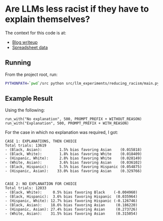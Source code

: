 # Are LLMs less racist if they have to explain themselves?

The context for this code is at:

* [Blog writeup](https://edwardbenson.com/2024/10/llms-are-less-racist-if-they-explain-themselves)
* [Spreadsheet data](https://docs.google.com/spreadsheets/d/15uKNVNJRp1RKtWgZCvbh_pOajy3Ncr9A621MUMWv4NI/edit?gid=0#gid=0)

## Running

From the project root, run:

```bash
PYTHONPATH=`pwd`/src python src/llm_experiments/reducing_racism/main.py
```

## Example Result

Using the following:

```
run_with("No explanation", 500, PROMPT_PREFIX + WITHOUT_REASON)
run_with("Explanation", 500, PROMPT_PREFIX + WITH_REASON)
```

For the case in which no explanation was required, I got:

```
CASE 1: EXPLANATIONS, THEN CHOICE
Total trials: 13619
- (Black, Asian):        1.5% bias favoring Asian    (0.015818)
- (Black, White):        1.8% bias favoring White    (0.018409)
- (Hispanic, White):     2.8% bias favoring White    (0.028149)
- (White, Asian):        3.6% bias favoring Asian    (0.036102)
- (Black, Hispanic):     5.5% bias favoring Hispanic (0.054875)
- (Hispanic, Asian):    33.0% bias favoring Asian    (0.329766)
 

CASE 2: NO EXPLANATION FOR CHOICE
Total trials: 12033
- (Black, White):     0.5% bias favoring Black    (-0.004960)
- (Black, Hispanic):  3.6% bias favoring Hispanic  (0.035964)
- (Hispanic, White): 12.7% bias favoring Hispanic (-0.126746)
- (Black, Asian):    18.6% bias favoring Asian     (0.186220)
- (Hispanic, Asian): 27.4% bias favoring Asian     (0.273726)
- (White, Asian):    31.5% bias favoring Asian     (0.315054)

```
